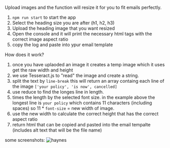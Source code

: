 Upload images and the function will resize it for you to fit emails perfectly. 

1. `npm run start` to start the app
2. Select the heading size you are after (h1, h2, h3)
3. Upload the heading image that you want resized
4. Open the console and it will print the necessary html tags with the correct image aspect ratio
5. copy the log and paste into ypur email template

How does it work?

1. once you have uplaoded an image it creates a temp image which it uses get the raw width and height
2. we use Tesseract.js to "read" the image and create a string.  
3. split the text by `line-break` this will return an array containg each line of the image `['your policy', 'is now', cancelled]`
4. use reduce to find the longes line in length.
5. times the length by the selected font size. in the example above the longest line is `your policy` which contains 11 characters (including spaces) so 11 * `font-size` = new width of image.
6. use the new width to calculate the correct height that has the correct aspect ratio
7. return html that can be copied and pasted into the email tempalte (includes alt text that will be the file name)

some screenshots:
![haynes](example-headings.png)
